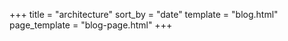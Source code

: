 +++
title = "architecture"
sort_by = "date"
template = "blog.html"
page_template = "blog-page.html"
+++
